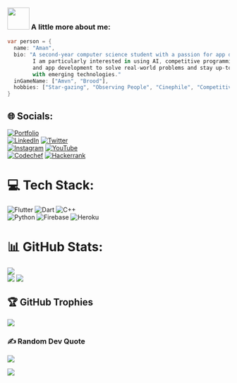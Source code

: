 ### <img src="https://media.giphy.com/media/VgCDAzcKvsR6OM0uWg/giphy.gif" width="50"> A little more about me:

```dart
var person = {
  name: "Aman",
  bio: "A second-year computer science student with a passion for app development, 
        I am particularly interested in using AI, competitive programming, 
        and app development to solve real-world problems and stay up-to-date 
        with emerging technologies."
  inGameName: ["Amvn", "Brood"],
  hobbies: ["Star-gazing", "Observing People", "Cinephile", "Competitive Programming"],
}
```
## 🌐 Socials:
[![Portfolio](https://img.shields.io/badge/Portfolio-%23000000.svg?style=for-the-badge&logo=firefox&logoColor=#FF7139)](https://notbrood.github.io/portfolio/) <br>
[![LinkedIn](https://img.shields.io/badge/linkedin-%230077B5.svg?style=for-the-badge&logo=linkedin&logoColor=white)](https://linkedin.com/in/ajain9926) 
[![Twitter](https://img.shields.io/badge/Twitter-%231DA1F2.svg?style=for-the-badge&logo=Twitter&logoColor=white)](https://twitter.com/AmvnJain) <br>
[![Instagram](https://img.shields.io/badge/Instagram-%23E4405F.svg?style=for-the-badge&logo=Instagram&logoColor=white)](https://instagram.com/amvnjain) 
[![YouTube](https://img.shields.io/badge/YouTube-%23FF0000.svg?style=for-the-badge&logo=YouTube&logoColor=white)](https://www.youtube.com/channel/UCcN_3WRxBtyjQ7I6DXEY78w) <br>
[![Codechef](https://img.shields.io/badge/CodeChef-%23964B00.svg?style=for-the-badge&logo=CodeChef&logoColor=white)](https://www.codechef.com/users/brooood) 
[![Hackerrank](https://img.shields.io/badge/-Hackerrank-2EC866?style=for-the-badge&logo=HackerRank&logoColor=white)](https://www.hackerrank.com/notbrood) 
# 💻 Tech Stack:
![Flutter](https://img.shields.io/badge/Flutter-%2302569B.svg?style=for-the-badge&logo=Flutter&logoColor=white)
![Dart](https://img.shields.io/badge/dart-%230175C2.svg?style=for-the-badge&logo=dart&logoColor=white)
![C++](https://img.shields.io/badge/c++-%2300599C.svg?style=for-the-badge&logo=c%2B%2B&logoColor=white)  
![Python](https://img.shields.io/badge/python-3670A0?style=for-the-badge&logo=python&logoColor=ffdd54) 
![Firebase](https://img.shields.io/badge/firebase-%23039BE5.svg?style=for-the-badge&logo=firebase) 
![Heroku](https://img.shields.io/badge/heroku-%23430098.svg?style=for-the-badge&logo=heroku&logoColor=white) 
# 📊 GitHub Stats:
![](http://github-profile-summary-cards.vercel.app/api/cards/profile-details?username=notbrood&theme=radical)<br/>
![](http://github-profile-summary-cards.vercel.app/api/cards/repos-per-language?username=notbrood&theme=moonlight)
![](http://github-profile-summary-cards.vercel.app/api/cards/most-commit-language?username=notbrood&theme=moonlight)

## 🏆 GitHub Trophies
![](https://github-profile-trophy.vercel.app/?username=notbrood&theme=radical&no-frame=false&no-bg=true&margin-w=4)

### ✍️ Random Dev Quote
![](https://quotes-github-readme.vercel.app/api?type=horizontal&theme=dark)

![](https://komarev.com/ghpvc/?username=notbrood&color=red)

<!-- Proudly created with GPRM ( https://gprm.itsvg.in ) -->
